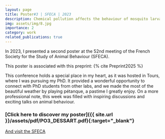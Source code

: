 ```yaml
---
layout: page
title: Poster#3 | SFECA | 2023
description: Chemical pollution affects the behaviour of mosquito larvae
img: assets/img/8.jpg
importance: 2
category: work
related_publications: true
---
```


In 2023, I presented a second poster at the 52nd meeting of the French Society for the Study of Animal Behaviour (SFECA).

This poster is associated with this preprint: {% cite Preprint2025 %}

This conference holds a special place in my heart, as it was hosted in Tours, where I was pursuing my PhD.
It provided a wonderful opportunity to connect with PhD students from other labs, and we made the most of the beautiful weather by playing pétanque, a pastime I greatly enjoy.
On a more professional note, this week was filled with inspiring discussions and exciting talks on animal behaviour.

### <span>[Click here to discover my poster]({{ site.url }}/assets/pdf/PO3_DESSART.pdf){:target="\_blank"}</span>

[And visit the SFECA](https://sfecatours.sciencesconf.org/)
